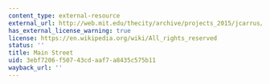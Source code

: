 ```yaml
---
content_type: external-resource
external_url: http://web.mit.edu/thecity/archive/projects_2015/jcarrus/index.html
has_external_license_warning: true
license: https://en.wikipedia.org/wiki/All_rights_reserved
status: ''
title: Main Street
uid: 3ebf7206-f507-43cd-aaf7-a8435c575b11
wayback_url: ''
---
```

